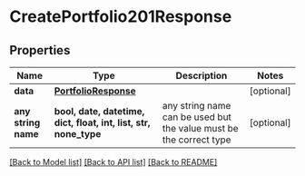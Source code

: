 # CreatePortfolio201Response


## Properties
Name | Type | Description | Notes
------------ | ------------- | ------------- | -------------
**data** | [**PortfolioResponse**](PortfolioResponse.md) |  | [optional] 
**any string name** | **bool, date, datetime, dict, float, int, list, str, none_type** | any string name can be used but the value must be the correct type | [optional]

[[Back to Model list]](../README.md#documentation-for-models) [[Back to API list]](../README.md#documentation-for-api-endpoints) [[Back to README]](../README.md)


